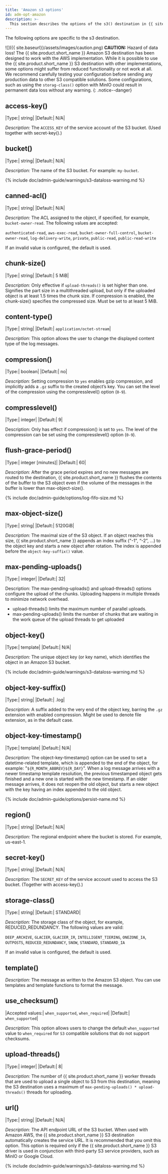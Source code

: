 ```yaml
---
title: 'Amazon s3 options'
id: adm-opt-amazon
description: >-
  This section describes the options of the s3() destination in {{ site.product.short_name }}.
---
```


The following options are specific to the s3 destination.

![]({{ site.baseurl}}/assets/images/caution.png) **CAUTION:**
Hazard of data loss!
The {{ site.product.short_name }} Amazon S3 destination has been designed to work with the AWS implementation.
While it is possible to use the {{ site.product.short_name }} S3 destination with other implementations,
some options might suffer from reduced functionality or not work at all.<br>
We recommend carefully testing your configuration before sending any production data to other S3 compatible solutions.
Some configurations, such as using the `storag-class()` option with MinIO could result in permanent data loss without any warning.
{: .notice--danger}

## access-key()

|Type:|   string|
|Default:|           N/A|

*Description:* The `ACCESS_KEY` of the service account of the S3 bucket. (Used together with secret-key().)

## bucket()

|Type:|   string|
|Default:|           N/A|

*Description:* The name of the S3 bucket.
For example: `my-bucket`.

{% include doc/admin-guide/warnings/s3-dataloss-warning.md %}

## canned-acl()

|Type:|   string|
|Default:|           N/A|

*Description:* The ACL assigned to the object, if specified, for example, `bucket-owner-read`. The following values are accepted:

`authenticated-read`, `aws-exec-read`, `bucket-owner-full-control`,
`bucket-owner-read`, `log-delivery-write`, `private`, `public-read`, `public-read-write`

If an invalid value is configured, the default is used.

## chunk-size()

|Type:|   string|
|Default:|           5 MiB|

*Description:* Only effective if `upload-threads()` is set higher than one. Signifies the part size in a multithreaded upload, but only if the uploaded object is at least 1.5 times the chunk size. If compression is enabled, the chunk-size() specifies the compressed size. Must be set to at least 5 MiB.

## content-type()

|Type:|   string|
|Default:|      `application/octet-stream`|

*Description:* This option allows the user to change the displayed content type of the log messages.

## compression()

|Type:|   boolean|
|Default:|           no|

*Description:* Setting compression to `yes` enables gzip compression, and implicitly adds a `.gz` suffix to the created object’s key. You can set the level of the compression using the compresslevel() option (`0-9`).

## compresslevel()

|Type:|   integer|
|Default:|           9|

Description: Only has effect if compression() is set to `yes`. The level of the compression can be set using the compresslevel() option (`0-9`).

## flush-grace-period()

|Type:|   integer [minutes]|
|Default:|           60|

*Description:* After the grace period expires and no new messages are routed to the destination, {{ site.product.short_name }} flushes the contents of the buffer to the S3 object even if the volume of the messages in the buffer is lower than max-object-size().

{% include doc/admin-guide/options/log-fifo-size.md %}

## max-object-size()

|Type:|   string|
|Default:|           5120GiB|

*Description:* The maximal size of the S3 object. If an object reaches this size, {{ site.product.short_name }} appends an index suffix ("-1", “-2”, …) to the object key and starts a new object after rotation. The index is appended before the `object-key-suffix()` value.

## max-pending-uploads()

|Type:|   integer|
|Default:|           32|

Description: The max-pending-uploads() and upload-threads() options configure the upload of the chunks. Uploading happens in multiple threads to minimize network overhead.

* upload-threads() limits the maximum number of parallel uploads.
* max-pending-uploads() limits the number of chunks that are waiting in the work queue of the upload threads to get uploaded

## object-key()

|Type:|   template|
|Default:|           N/A|

*Description:* The unique object key (or key name), which identifies the object in an Amazon S3 bucket.

{% include doc/admin-guide/warnings/s3-dataloss-warning.md %}

## object-key-suffix()

|Type:|   string|
|Default:|          .log|

*Description:* A suffix added to the very end of the object key, barring the `.gz` extension with enabled compression. Might be used to denote file extension, as in the default case.

## object-key-timestamp()

|Type:|   template|
|Default:|           N/A|

*Description:* The object-key-timestamp() option can be used to set a datetime-related template, which is appended to the end of the object, for example: "`${R_MONTH_ABBREV}${R_DAY}`". When a log message arrives with a newer timestamp template resolution, the previous timestamped object gets finished and a new one is started with the new timestamp. If an older message arrives, it does not reopen the old object, but starts a new object with the key having an index appended to the old object.

{% include doc/admin-guide/options/persist-name.md %}

## region()

|Type:|   string|
|Default:|           N/A|

*Description:* The regional endpoint where the bucket is stored. For example, us-east-1.

## secret-key()

|Type:|   string|
|Default:|           N/A|

*Description:* The `SECRET_KEY` of the service account used to access the S3 bucket. (Together with access-key().)

## storage-class()

|Type:|   string|
|Default:|           STANDARD|

*Description:* The storage class of the object, for example, REDUCED_REDUNDANCY. The following values are valid:

`DEEP_ARCHIVE`, `GLACIER`, `GLACIER_IR`, `INTELLIGENT_TIERING`, `ONEZONE_IA`, `OUTPOSTS`, `REDUCED_REDUNDANCY`, `SNOW`, `STANDARD`, `STANDARD_IA`

If an invalid value is configured, the default is used.

## template()

*Description:* The message as written to the Amazon S3 object. You can use templates and template functions to format the message.

## use_checksum()

|Accepted values:|   `when_supported`, `when_required`|
|Default:|           `when_supported`|

*Description:* This option allows users to change the default `when_supported` value to `when_required` for `S3` compatible solutions that do not support checksums.

## upload-threads()

|Type:|   integer|
|Default:|           8|

*Description:* The number of {{ site.product.short_name }} worker threads that are used to upload a single object to S3 from this destination, meaning the S3 destination uses a maximum of `max-pending-uploads() * upload-threads()` threads for uploading.

## url()

|Type:|   string|
|Default:|           N/A|

*Description:* The API endpoint URL of the S3 bucket. When used with Amazon AWS, the {{ site.product.short_name }} S3 destination automatically creates the service URL. It is recommended that you omit this option. This option is required only if the {{ site.product.short_name }} S3 driver is used in conjunction with third-party S3 service providers, such as MinIO or Google Cloud.

{% include doc/admin-guide/warnings/s3-dataloss-warning.md %}
